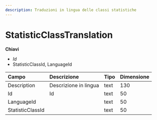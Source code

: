 ```yaml
---
description: Traduzioni in lingua delle classi statistiche
---
```


# StatisticClassTranslation

**Chiavi**

* _Id_
* StatisticClassId, LanguageId

| Campo | Descrizione | Tipo | Dimensione |
| :--- | :--- | :--- | :--- |
| Description | Descrizione in lingua | text | 130 |
| Id | Id | text | 50 |
| LanguageId |  | text | 50 |
| StatisticClassId |  | text | 50 |
